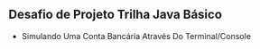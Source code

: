 ## Desafio de Projeto Trilha Java Básico
- Simulando Uma Conta Bancária Através Do Terminal/Console
